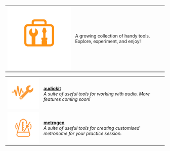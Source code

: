 <table>
  <tr>
    <td width="200" valign="middle">
      <a href="https://www.github.com/meluron-toolbox" target="_blank">
        <img src="https://raw.githubusercontent.com/meluron/assets/refs/heads/main/logos/meluron-toolbox/orig.png" width="250" alt="meluron-toolbox logo" />
      </a>
    </td>
    <td valign="middle">
       A growing collection of handy tools. Explore, experiment, and enjoy!
    </td>
  </tr>
</table>

<table>
  <tr>
    <td width="100" align="center">
      <a href="https://www.github.com/meluron-toolbox" target="_blank">
        <img src="https://raw.githubusercontent.com/meluron/assets/refs/heads/main/logos/meluron-toolbox/audiokit/orig.png" width="150" alt="toolbox" />
      </a>
    </td>
    <td>
      <a href="https://github.com/meluron-toolbox/audiokit"><strong>audiokit</strong></a><br/>
      <em>A suite of useful tools for working with audio. More features coming soon!</em>
    </td>
  </tr>
  <tr>
    <td width="100" align="center">
      <a href="https://www.github.com/meluron-toolbox" target="_blank">
        <img src="https://raw.githubusercontent.com/meluron/assets/refs/heads/main/logos/meluron-toolbox/metrogen/orig.png" width="150" alt="toolbox" />
      </a>
    </td>
    <td>
      <a href="https://github.com/meluron-toolbox/audiokit"><strong>metrogen</strong></a><br/>
      <em>A suite of useful tools for creating customised metronome for your practice session.</em>
    </td>
  </tr>
</table>
